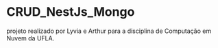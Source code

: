 # CRUD_NestJs_Mongo
projeto realizado por Lyvia e Arthur para a disciplina de Computação em Nuvem da UFLA.
